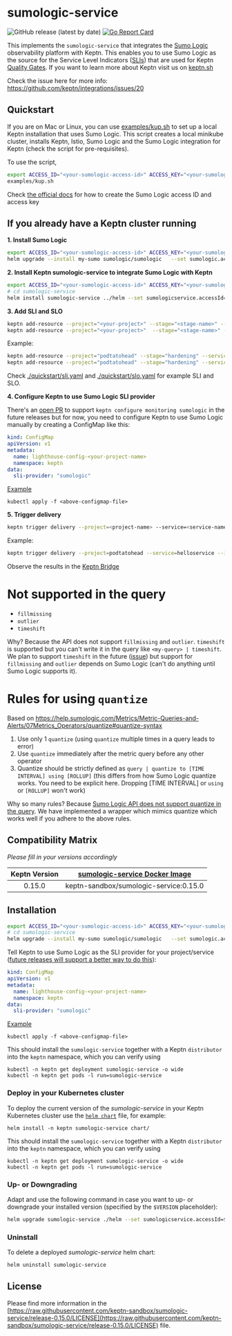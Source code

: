 # sumologic-service
![GitHub release (latest by date)](https://img.shields.io/github/v/release/keptn-sandbox/sumologic-service)
[![Go Report Card](https://goreportcard.com/badge/github.com/keptn-sandbox/sumologic-service)](https://goreportcard.com/report/github.com/keptn-sandbox/sumologic-service)

This implements the `sumologic-service` that integrates the [Sumo Logic](https://en.wikipedia.org/wiki/Sumo_Logic) observability platform with Keptn. This enables you to use Sumo Logic as the source for the Service Level Indicators ([SLIs](https://keptn.sh/docs/0.15.x/reference/files/sli/)) that are used for Keptn [Quality Gates](https://keptn.sh/docs/concepts/quality_gates/).
If you want to learn more about Keptn visit us on [keptn.sh](https://keptn.sh)

Check the issue here for more info: https://github.com/keptn/integrations/issues/20

## Quickstart
If you are on Mac or Linux, you can use [examples/kup.sh](https://raw.githubusercontent.com/keptn-sandbox/sumologic-service/release-0.15.0/examples/kup.sh) to set up a local Keptn installation that uses Sumo Logic. This script creates a local minikube cluster, installs Keptn, Istio, Sumo Logic and the Sumo Logic integration for Keptn (check the script for pre-requisites). 

To use the script,
```bash
export ACCESS_ID="<your-sumologic-access-id>" ACCESS_KEY="<your-sumologic-access-key>"
examples/kup.sh
```
Check [the official docs](https://help.sumologic.com/Manage/Security/Access-Keys#manage-your-access-keys-on-preferences-page) for how to create the Sumo Logic access ID and access key

## If you already have a Keptn cluster running
**1. Install Sumo Logic**
```bash
export ACCESS_ID="<your-sumologic-access-id>" ACCESS_KEY="<your-sumologic-access-key>"
helm upgrade --install my-sumo sumologic/sumologic   --set sumologic.accessId="${ACCESS_ID}"   --set sumologic.accessKey="${ACCESS_KEY}"   --set sumologic.clusterName="keptn-sumo"

```
**2. Install Keptn sumologic-service to integrate Sumo Logic with Keptn**
```bash
export ACCESS_ID="<your-sumologic-access-id>" ACCESS_KEY="<your-sumologic-access-key>"
# cd sumologic-service
helm install sumologic-service ../helm --set sumologicservice.accessId=${ACCESS_ID} --set sumologicservice.accessKey=${ACCESS_KEY} 

```

**3. Add SLI and SLO**
```bash
keptn add-resource --project="<your-project>" --stage="<stage-name>" --service="<service-name>" --resource=/path-to/your/sli-file.yaml --resourceUri=sumologic/sli.yaml
keptn add-resource --project="<your-project>"  --stage="<stage-name>" --service="<service-name>" --resource=/path-to/your/slo-file.yaml --resourceUri=slo.yaml
```
Example:
```bash
keptn add-resource --project="podtatohead" --stage="hardening" --service="helloservice" --resource=./quickstart/sli.yaml --resourceUri=sumologic/sli.yaml
keptn add-resource --project="podtatohead" --stage="hardening" --service="helloservice" --resource=./quickstart/slo.yaml --resourceUri=slo.yaml
```
Check [./quickstart/sli.yaml](https://raw.githubusercontent.com/keptn-sandbox/sumologic-service/release-0.15.0/examples/quickstart/sli.yaml) and [./quickstart/slo.yaml](https://raw.githubusercontent.com/keptn-sandbox/sumologic-service/release-0.15.0/examples/quickstart/slo.yaml) for example SLI and SLO. 

<!-- TODO: Uncomment this after the PR to support switching SLI provider is merged -->
<!-- 4. Configure Keptn to use Sumo Logic SLI provider
Use keptn CLI version [0.15.0](https://github.com/keptn/keptn/releases/tag/0.15.0) or later.
```bash
keptn configure monitoring sumologic --project <project-name>  --service <service-name>
``` -->
**4. Configure Keptn to use Sumo Logic SLI provider**  

There's an [open PR](https://github.com/keptn/keptn/pull/8546) to support `keptn configure monitoring sumologic` in the future releases but for now, you need to configure Keptn to use Sumo Logic manually by creating a ConfigMap like this:
```yaml
kind: ConfigMap
apiVersion: v1
metadata:
  name: lighthouse-config-<your-project-name>
  namespace: keptn
data:
  sli-provider: "sumologic"

```
[Example](https://raw.githubusercontent.com/keptn-sandbox/sumologic-service/release-0.15.0/examples/quickstart/lighthouse_config.yaml)
```
kubectl apply -f <above-configmap-file>
```

**5. Trigger delivery**
```bash
keptn trigger delivery --project=<project-name> --service=<service-name> --image=<image> --tag=<tag>
```
Example:
```bash
keptn trigger delivery --project=podtatohead --service=helloservice --image=docker.io/jetzlstorfer/helloserver --tag=0.1.1
```
Observe the results in the [Keptn Bridge](https://keptn.sh/docs/0.15.x/bridge/)

# Not supported in the query
- `fillmissing`
- `outlier`
- `timeshift`

Why? Because the API does not support `fillmissing` and `outlier`. `timeshift` is supported but you can't write it in the query like `<my-query> | timeshift`. We plan to support `timeshift` in the future ([issue](https://github.com/vadasambar/sumologic-service/issues/1)) but support for `fillmissing` and `outlier` depends on Sumo Logic (can't do anything until Sumo Logic supports it). 

# Rules for using `quantize`
Based on https://help.sumologic.com/Metrics/Metric-Queries-and-Alerts/07Metrics_Operators/quantize#quantize-syntax
1. Use only 1 `quantize` (using `quantize` multiple times in a query leads to error)
2. Use `quantize` immediately after the metric query before any other operator
3. Quantize should be strictly defined as `query | quantize to [TIME INTERVAL] using [ROLLUP]` (this differs from how Sumo Logic quantize works. You need to be explicit here. Dropping [TIME INTERVAL] or `using` or `[ROLLUP]` won't work)  

Why so many rules? Because [Sumo Logic API does not support quantize in the query](https://api.sumologic.com/docs/#operation/runMetricsQueries). We have implemented a wrapper
which mimics quantize which works well if you adhere to the above rules.

## Compatibility Matrix

*Please fill in your versions accordingly*

| Keptn Version    | [sumologic-service Docker Image](https://github.com/keptn-sandbox/sumologic-service/pkgs/container/sumologic-service) |
|:----------------:|:----------------------------------------:|
|       0.15.0      | keptn-sandbox/sumologic-service:0.15.0 |

## Installation

```bash
export ACCESS_ID="<your-sumologic-access-id>" ACCESS_KEY="<your-sumologic-access-key>"
# cd sumologic-service
helm upgrade --install my-sumo sumologic/sumologic   --set sumologic.accessId="${ACCESS_ID}"   --set sumologic.accessKey="${ACCESS_KEY}"   --set sumologic.clusterName="keptn-sumo"

```
<!-- TODO: Uncomment this after the PR to support switching SLI provider is merged -->
<!-- Tell Keptn to use Sumo Logic as SLI provider for your project/service
```bash
keptn configure monitoring sumologic --project <project-name>  --service <service-name>
``` -->

Tell Keptn to use Sumo Logic as the SLI provider for your project/service ([future releases will support a better way to do this](https://github.com/keptn/keptn/pull/8546)):
```yaml
kind: ConfigMap
apiVersion: v1
metadata:
  name: lighthouse-config-<your-project-name>
  namespace: keptn
data:
  sli-provider: "sumologic"

```
[Example](https://raw.githubusercontent.com/keptn-sandbox/sumologic-service/release-0.15.0/examples/quickstart/lighthouse_config.yaml)
```
kubectl apply -f <above-configmap-file>
```

This should install the `sumologic-service` together with a Keptn `distributor` into the `keptn` namespace, which you can verify using

```console
kubectl -n keptn get deployment sumologic-service -o wide
kubectl -n keptn get pods -l run=sumologic-service
```

### Deploy in your Kubernetes cluster

To deploy the current version of the *sumologic-service* in your Keptn Kubernetes cluster use the [`helm chart`](https://raw.githubusercontent.com/keptn-sandbox/sumologic-service/release-0.15.0/chart/Chart.yaml) file,
for example:

```console
helm install -n keptn sumologic-service chart/
```

This should install the `sumologic-service` together with a Keptn `distributor` into the `keptn` namespace, which you can verify using

```console
kubectl -n keptn get deployment sumologic-service -o wide
kubectl -n keptn get pods -l run=sumologic-service
```

### Up- or Downgrading

Adapt and use the following command in case you want to up- or downgrade your installed version (specified by the `$VERSION` placeholder):

```bash
helm upgrade sumologic-service ./helm --set sumologicservice.accessId=${ACCESS_ID} --set sumologicservice.accessKey=${ACCESS_KEY} 
```

### Uninstall

To delete a deployed *sumologic-service* helm chart:

```bash
helm uninstall sumologic-service
```

## License

Please find more information in the [https://raw.githubusercontent.com/keptn-sandbox/sumologic-service/release-0.15.0/LICENSE](https://raw.githubusercontent.com/keptn-sandbox/sumologic-service/release-0.15.0/LICENSE) file.
